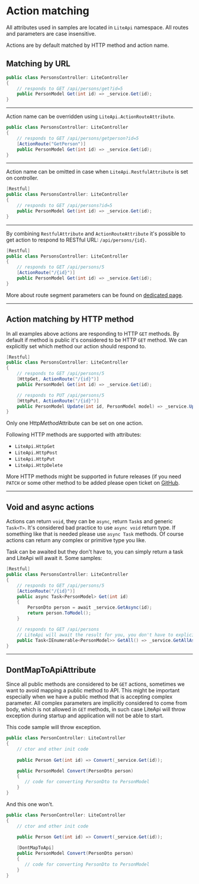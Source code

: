﻿---
Author: stanac
CreatedDate: 2017-04-15
Title: Action matching
RenderTitle: false
IsHtml: false
Id: action-matching
ParentPageId: controller-and-action-matching
---

# Action matching


<div class="alert alert-info">
All attributes used in samples are located in <code>LiteApi</code> namespace. All routes and parameters are case insensitive.
</div>

Actions are by default matched by HTTP method and action name.

## Matching by URL

```csharp
public class PersonsController: LiteController
{
    // responds to GET /api/persons/get?id=5
    public PersonModel Get(int id) => _service.Get(id);
}
```
---

Action name can be overridden using `LiteApi.ActionRouteAttribute`.

```csharp
public class PersonsController: LiteController
{
    // responds to GET /api/persons/getperson?id=5
    [ActionRoute("GetPerson")]
    public PersonModel Get(int id) => _service.Get(id);
}
```

---

Action name can be omitted in case when `LiteApi.RestfulAttribute` is set on controller.

```csharp
[Restful]
public class PersonsController: LiteController
{
    // responds to GET /api/persons?id=5
    public PersonModel Get(int id) => _service.Get(id);
}
```

---

By combining `RestfulAttribute` and `ActionRouteAttribute` it's possible to get action to respond to RESTful URL: `/api/persons/{id}`.

```csharp
[Restful]
public class PersonsController: LiteController
{
    // responds to GET /api/persons/5
    [ActionRoute("/{id}")]
    public PersonModel Get(int id) => _service.Get(id);
}
```

More about route segment parameters can be found on [dedicated page](/docs/parameter-retrieving-from-route-segment).

---

## Action matching by HTTP method

In all examples above actions are responding to HTTP `GET` methods. By default if method is public it's 
considered to be HTTP `GET` method. We can explicitly set which method our action should respond to.

```csharp
[Restful]
public class PersonsController: LiteController
{
    // responds to GET /api/persons/5
    [HttpGet, ActionRoute("/{id}")]
    public PersonModel Get(int id) => _service.Get(id);

    // responds to PUT /api/persons/5
    [HttpPut, ActionRoute("/{id}")]
    public PersonModel Update(int id, PersonModel model) => _service.Update(id, model);
}
```

Only one Http<em>Method</em>Attribute can be set on one action.

Following HTTP methods are supported with attributes:
- `LiteApi.HttpGet`
- `LiteApi.HttpPost`
- `LiteApi.HttpPut`
- `LiteApi.HttpDelete`

More HTTP methods might be supported in future releases (if you need `PATCH` or some other method to be 
added please open ticket on [GitHub](https://github.com/stanac/shutdown/issues/new).

---

## Void and async actions

Actions can return `void`, they can be `async`, return `Task`s and generic `Task<T>`. It's considered bad practice to use
`async void` return type. If something like that is needed please use `async Task` methods. Of course
actions can return any complex or primitive type you like.


Task can be awaited but they don't have to, you can simply return a task and LiteApi will await it. Some samples:

```csharp
[Restful]
public class PersonsController: LiteController
{
    // responds to GET /api/persons/5
    [ActionRoute("/{id}")]
    public async Task<PersonModel> Get(int id)
    {
        PersonDto person = await _service.GetAsync(id);
        return person.ToModel();
    }

    // responds to GET /api/persons
    // LiteApi will await the result for you, you don't have to explicitly await the task
    public Task<IEnumerable<PersonModel>> GetAll() => _service.GetAllAsModelsAsync();
}
```

---

## DontMapToApiAttribute

Since all public methods are considered to be `GET` actions, sometimes we want to avoid mapping a
public method to API. This might be important especially when we have a public method that is 
accepting complex parameter. All complex parameters are implicitly considered to come from body, which is
not allowed in `GET` methods, in such case LiteApi will throw exception during startup and application will
not be able to start.

This code sample will throw exception.

```csharp
public class PersonController: LiteController
{
    // ctor and other init code
    
    public Person Get(int id) => Convert(_service.Get(id));

    public PersonModel Convert(PersonDto person)
    {
       // code for converting PersonDto to PersonModel
    }
}
```

And this one won't.

```csharp
public class PersonController: LiteController
{
    // ctor and other init code
    
    public Person Get(int id) => Convert(_service.Get(id));

    [DontMapToApi]
    public PersonModel Convert(PersonDto person)
    {
       // code for converting PersonDto to PersonModel
    }
}
```